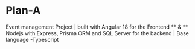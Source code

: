 # Plan-A
Event management Project | built with Angular 18 for the Frontend ** &amp; ** Nodejs with Express, Prisma ORM and SQL Server for the backend | Base language -Typescript
 
